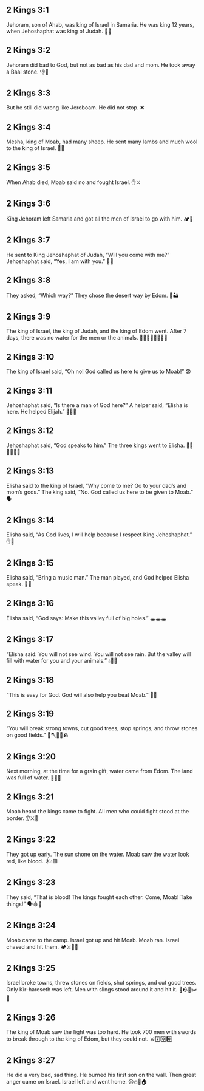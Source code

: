 ## 2 Kings 3:1
Jehoram, son of Ahab, was king of Israel in Samaria. He was king 12 years, when Jehoshaphat was king of Judah. 👑📖
## 2 Kings 3:2
Jehoram did bad to God, but not as bad as his dad and mom. He took away a Baal stone. 👎🗿
## 2 Kings 3:3
But he still did wrong like Jeroboam. He did not stop. ❌
## 2 Kings 3:4
Mesha, king of Moab, had many sheep. He sent many lambs and much wool to the king of Israel. 🐑🧶
## 2 Kings 3:5
When Ahab died, Moab said no and fought Israel. ✋⚔️
## 2 Kings 3:6
King Jehoram left Samaria and got all the men of Israel to go with him. 🏕️👥
## 2 Kings 3:7
He sent to King Jehoshaphat of Judah, “Will you come with me?” Jehoshaphat said, “Yes, I am with you.” 🤝👑
## 2 Kings 3:8
They asked, “Which way?” They chose the desert way by Edom. 🧭🏜️
## 2 Kings 3:9
The king of Israel, the king of Judah, and the king of Edom went. After 7 days, there was no water for the men or the animals. 🚶‍♂️🚶‍♂️🚶‍♂️💧❌
## 2 Kings 3:10
The king of Israel said, “Oh no! God called us here to give us to Moab!” 😨
## 2 Kings 3:11
Jehoshaphat said, “Is there a man of God here?” A helper said, “Elisha is here. He helped Elijah.” 🙋‍♂️🙏
## 2 Kings 3:12
Jehoshaphat said, “God speaks to him.” The three kings went to Elisha. 🚶‍♂️🚶‍♂️🚶‍♂️
## 2 Kings 3:13
Elisha said to the king of Israel, “Why come to me? Go to your dad’s and mom’s gods.” The king said, “No. God called us here to be given to Moab.” 🗣️
## 2 Kings 3:14
Elisha said, “As God lives, I will help because I respect King Jehoshaphat.” ✋🙏
## 2 Kings 3:15
Elisha said, “Bring a music man.” The man played, and God helped Elisha speak. 🎵🙌
## 2 Kings 3:16
Elisha said, “God says: Make this valley full of big holes.” 🕳️🕳️🕳️
## 2 Kings 3:17
“Elisha said: You will not see wind. You will not see rain. But the valley will fill with water for you and your animals.” 💧🐴🐄
## 2 Kings 3:18
“This is easy for God. God will also help you beat Moab.” 💪✨
## 2 Kings 3:19
“You will break strong towns, cut good trees, stop springs, and throw stones on good fields.” 🧱🪓🚫⛲🪨
## 2 Kings 3:20
Next morning, at the time for a grain gift, water came from Edom. The land was full of water. 🌅💧💧
## 2 Kings 3:21
Moab heard the kings came to fight. All men who could fight stood at the border. 👂⚔️🚧
## 2 Kings 3:22
They got up early. The sun shone on the water. Moab saw the water look red, like blood. ☀️💧🟥
## 2 Kings 3:23
They said, “That is blood! The kings fought each other. Come, Moab! Take things!” 🗣️🩸🧺
## 2 Kings 3:24
Moab came to the camp. Israel got up and hit Moab. Moab ran. Israel chased and hit them. 🏕️⚔️🏃‍♂️
## 2 Kings 3:25
Israel broke towns, threw stones on fields, shut springs, and cut good trees. Only Kir-hareseth was left. Men with slings stood around it and hit it. 🧱🪨⛲✂️🏹
## 2 Kings 3:26
The king of Moab saw the fight was too hard. He took 700 men with swords to break through to the king of Edom, but they could not. ⚔️7️⃣0️⃣0️⃣
## 2 Kings 3:27
He did a very bad, sad thing. He burned his first son on the wall. Then great anger came on Israel. Israel left and went home. 😢🔥🏰🏠
